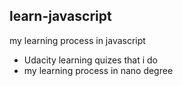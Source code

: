 ## learn-javascript
my learning process in javascript 
- Udacity learning quizes that i do 
- my learning process in nano degree

